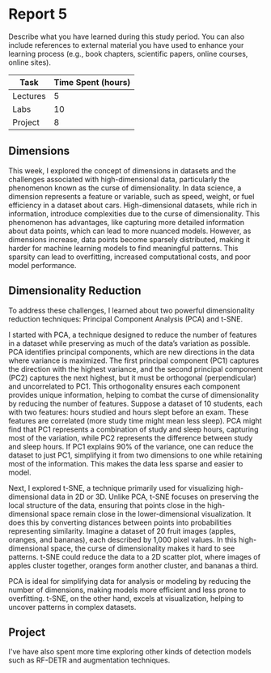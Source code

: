 # Report 5

Describe what you have learned during this study period. You can also include references to external material you have used to enhance your learning process (e.g., book chapters, scientific papers, online courses, online sites).

| Task     | Time Spent (hours) |
| -------- | ------------------ |
| Lectures | 5                  |
| Labs     | 10                 |
| Project  | 8                  |

## Dimensions

This week, I explored the concept of dimensions in datasets and the challenges associated with high-dimensional data, particularly the phenomenon known as the curse of dimensionality. In data science, a dimension represents a feature or variable, such as speed, weight, or fuel efficiency in a dataset about cars. High-dimensional datasets, while rich in information, introduce complexities due to the curse of dimensionality. This phenomenon has advantages, like capturing more detailed information about data points, which can lead to more nuanced models. However, as dimensions increase, data points become sparsely distributed, making it harder for machine learning models to find meaningful patterns. This sparsity can lead to overfitting, increased computational costs, and poor model performance.

## Dimensionality Reduction

To address these challenges, I learned about two powerful dimensionality reduction techniques: Principal Component Analysis (PCA) and t-SNE.

I started with PCA, a technique designed to reduce the number of features in a dataset while preserving as much of the data’s variation as possible. PCA identifies principal components, which are new directions in the data where variance is maximized. The first principal component (PC1) captures the direction with the highest variance, and the second principal component (PC2) captures the next highest, but it must be orthogonal (perpendicular) and uncorrelated to PC1. This orthogonality ensures each component provides unique information, helping to combat the curse of dimensionality by reducing the number of features. Suppose a dataset of 10 students, each with two features: hours studied and hours slept before an exam. These features are correlated (more study time might mean less sleep). PCA might find that PC1 represents a combination of study and sleep hours, capturing most of the variation, while PC2 represents the difference between study and sleep hours. If PC1 explains 90% of the variance, one can reduce the dataset to just PC1, simplifying it from two dimensions to one while retaining most of the information. This makes the data less sparse and easier to model.

Next, I explored t-SNE, a technique primarily used for visualizing high-dimensional data in 2D or 3D. Unlike PCA, t-SNE focuses on preserving the local structure of the data, ensuring that points close in the high-dimensional space remain close in the lower-dimensional visualization. It does this by converting distances between points into probabilities representing similarity. Imagine a dataset of 20 fruit images (apples, oranges, and bananas), each described by 1,000 pixel values. In this high-dimensional space, the curse of dimensionality makes it hard to see patterns. t-SNE could reduce the data to a 2D scatter plot, where images of apples cluster together, oranges form another cluster, and bananas a third.

PCA is ideal for simplifying data for analysis or modeling by reducing the number of dimensions, making models more efficient and less prone to overfitting. t-SNE, on the other hand, excels at visualization, helping to uncover patterns in complex datasets.

## Project

I've have also spent more time exploring other kinds of detection models such as RF-DETR and augmentation techniques.
